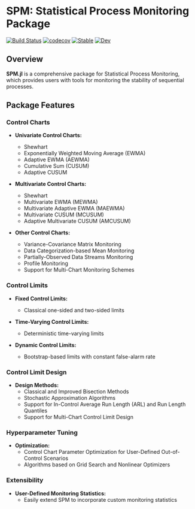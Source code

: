 # SPM: Statistical Process Monitoring Package

[![Build Status](https://github.com/DedZago/SPM.jl/actions/workflows/CI.yml/badge.svg?branch=main)](https://github.com/DedZago/SPM.jl/actions/workflows/CI.yml?query=branch%3Amain)
[![codecov](https://codecov.io/gh/DedZago/SPM.jl/graph/badge.svg?token=F1KFUFLD9A)](https://codecov.io/gh/DedZago/SPM.jl)
[![Stable](https://img.shields.io/badge/docs-stable-blue.svg)](https://DedZago.github.io/SPM.jl/stable/)
[![Dev](https://img.shields.io/badge/docs-dev-blue.svg)](https://DedZago.github.io/SPM.jl/dev/)


## Overview

**SPM.jl** is a comprehensive package for Statistical Process Monitoring, which provides users with tools for monitoring the stability of sequential processes.

## Package Features

### Control Charts

- **Univariate Control Charts:**
  - Shewhart
  - Exponentially Weighted Moving Average (EWMA)
  - Adaptive EWMA (AEWMA)
  - Cumulative Sum (CUSUM)
  - Adaptive CUSUM

- **Multivariate Control Charts:**
  - Shewhart
  - Multivariate EWMA (MEWMA)
  - Multivariate Adaptive EWMA (MAEWMA)
  - Multivariate CUSUM (MCUSUM)
  - Adaptive Multivariate CUSUM (AMCUSUM)
  
- **Other Control Charts:**
  - Variance-Covariance Matrix Monitoring
  - Data Categorization-based Mean Monitoring
  - Partially-Observed Data Streams Monitoring
  - Profile Monitoring
  - Support for Multi-Chart Monitoring Schemes

### Control Limits

- **Fixed Control Limits:**
  - Classical one-sided and two-sided limits
  
- **Time-Varying Control Limits:**
  - Deterministic time-varying limits
  
- **Dynamic Control Limits:**
  - Bootstrap-based limits with constant false-alarm rate

### Control Limit Design

- **Design Methods:**
  - Classical and Improved Bisection Methods
  - Stochastic Approximation Algorithms
  - Support for In-Control Average Run Length (ARL) and Run Length Quantiles
  - Support for Multi-Chart Control Limit Design

### Hyperparameter Tuning

- **Optimization:**
  - Control Chart Parameter Optimization for User-Defined Out-of-Control Scenarios
  - Algorithms based on Grid Search and Nonlinear Optimizers

### Extensibility

- **User-Defined Monitoring Statistics:**
  - Easily extend SPM to incorporate custom monitoring statistics

